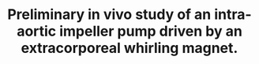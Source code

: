 ---
layout: page
title: " Preliminary in vivo study of an intra-aortic impeller pump driven by an extracorporeal whirling magnet."
breadcrumb: true
categories:
    - publication
## publication related information
pub:
    authors: " Guorong Li, Hong Zhao, Xiaodong Zhu,  Bing Ren"
    journal: " Artificial organs"
    date: 2002-10
    volume:  26
    pages:  890--893
    number:  10
    abstract: " To achieve the aim of long-term heart-assist with a simple implantable device, we have been trying to develop a minimal intra-aortic impeller blood pump driven by  an extracorporeal magnetic device. The purpose of the current study was to evaluate its feasibility by acute in vivo animal tests. The minimal intra-aortic  pump was a cage-supported rotor-impeller, 17 mm in diameter with a total length of 30 mm. The driving magnet, mounted extracorporeally, was 55 mm in diameter and 50 mm in length. Seventeen dogs weighing from 28-34 kg were used in the study. After thoracic incision, heparin (50 U/kg) was infused. The impeller pump was inserted into the aortic chamber via a prosthetic vessel and fastened. Thin tubes were inserted into the left ventricular apex and the femoral artery to monitor the left ventricular (LV) and the aortic pressure. After closing the thoracic cavity, the extracorporeal whirling magnet, turned by an electric motor, was placed tightly against the thoracic wall parallel to the intra-aortic pump. The experiments, each lasting for about 40 min, were successful in 7 animals; the other 10 animals died of bleeding during pump implantation and were excluded from the experiment. The peak systolic pressure of the left ventricle could be considerably decreased by the pump and was reduced to as low as 28 mm Hg at a rotational speed of 9,000 rpm, showing that the simple intra-aortic impeller was  effective in unloading the natural heart. The novel left ventricular assist device (LVAD) concept of an intra-aortic impeller pump, driven by an extracorporeal magnetic device, is feasible.,"
---